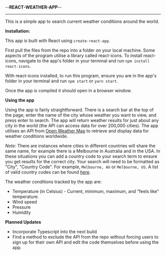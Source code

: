 --**REACT-WEATHER-APP**--

---

This is a simple app to search current weather conditions around the world.

**Installation:**

This app is built with React using `create-react-app`.

First pull the files from the repo into a folder on your local machine. Some aspects of the program utilise a library called react-icons. To install react-icons, navigate to the app's folder in your terminal and run `npm install react-icons`.

With react-icons installed, to run this program, ensure you are in the app's folder in your terminal and run `npm start` or `yarn start`.

Once the app is compiled it should open in a browser window.

**Using the app**

Using the app is fairly straightforward. There is a search bar at the top of the page; enter the name of the city whose weather you want to view, and press enter to search. The app will return weather results for just about any city in the world (the API can access data for over 200,000 cities). The app utilises an API from [Open Weather Map](https://openweathermap.org/) to retrieve and display data for weather conditions worldwide.

_Note_: There are instances where cities in different countries will share the same name, for example there is a Melbourne in Australia and in the USA. In these situations you can add a country code to your search term to ensure you get results for the correct city. Your search will need to be formatted as "City", "Country Code". For example, `Melbourne, AU` or `Melbourne, US`. A list of valid country codes can be found [here](https://www.iso.org/obp/ui/#search/code).

The weather conditions tracked by the app are:

- Temperature (in Celsius) - Current, minimum, maximum, and "feels like" temperature.
- Wind speed
- Pressure
- Humidity

**Planned Updates**

- Incorporate Typescript into the next build
- Find a method to exclude the API from the repo without forcing users to sign up for their own API and edit the code themselves before using the app.

